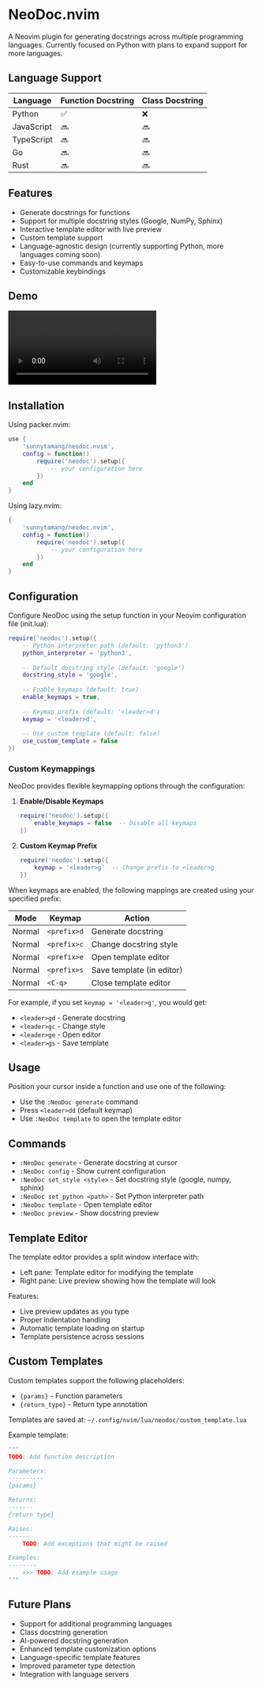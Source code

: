 # NeoDoc.nvim

A Neovim plugin for generating docstrings across multiple programming languages. Currently focused on Python with plans to expand support for more languages.

## Language Support

| Language   | Function Docstring | Class Docstring |
|------------|-------------------|-----------------|
| Python     | ✅                | ❌              |
| JavaScript | 🔜                | 🔜              |
| TypeScript | 🔜                | 🔜              |
| Go         | 🔜                | 🔜              |
| Rust       | 🔜                | 🔜              |

## Features

- Generate docstrings for functions
- Support for multiple docstring styles (Google, NumPy, Sphinx)
- Interactive template editor with live preview
- Custom template support
- Language-agnostic design (currently supporting Python, more languages coming soon)
- Easy-to-use commands and keymaps
- Customizable keybindings

## Demo

![neodoc](media/neodoc.mov)

## Installation

Using packer.nvim:
```lua
use {
    'sunnytamang/neodoc.nvim',
    config = function()
        require('neodoc').setup({
            -- your configuration here
        })
    end
}
```

Using lazy.nvim:
```lua
{
    'sunnytamang/neodoc.nvim',
    config = function()
        require('neodoc').setup({
            -- your configuration here
        })
    end
}
```

## Configuration

Configure NeoDoc using the setup function in your Neovim configuration file (init.lua):

```lua
require('neodoc').setup({
    -- Python interpreter path (default: 'python3')
    python_interpreter = 'python3',
    
    -- Default docstring style (default: 'google')
    docstring_style = 'google',
    
    -- Enable keymaps (default: true)
    enable_keymaps = true,
    
    -- Keymap prefix (default: '<leader>d')
    keymap = '<leader>d',
    
    -- Use custom template (default: false)
    use_custom_template = false
})
```

### Custom Keymappings

NeoDoc provides flexible keymapping options through the configuration:

1. **Enable/Disable Keymaps**
   ```lua
   require('neodoc').setup({
       enable_keymaps = false  -- Disable all keymaps
   })
   ```

2. **Custom Keymap Prefix**
   ```lua
   require('neodoc').setup({
       keymap = '<leader>g'  -- Change prefix to <leader>g
   })
   ```

When keymaps are enabled, the following mappings are created using your specified prefix:

| Mode    | Keymap          | Action                    |
|---------|-----------------|---------------------------|
| Normal  | `<prefix>d`     | Generate docstring        |
| Normal  | `<prefix>c`     | Change docstring style    |
| Normal  | `<prefix>e`     | Open template editor      |
| Normal  | `<prefix>s`     | Save template (in editor) |
| Normal  | `<C-q>`         | Close template editor     |

For example, if you set `keymap = '<leader>g'`, you would get:
- `<leader>gd` - Generate docstring
- `<leader>gc` - Change style
- `<leader>ge` - Open editor
- `<leader>gs` - Save template

## Usage

Position your cursor inside a function and use one of the following:
- Use the `:NeoDoc generate` command
- Press `<leader>dd` (default keymap)
- Use `:NeoDoc template` to open the template editor

## Commands

- `:NeoDoc generate` - Generate docstring at cursor
- `:NeoDoc config` - Show current configuration
- `:NeoDoc set_style <style>` - Set docstring style (google, numpy, sphinx)
- `:NeoDoc set_python <path>` - Set Python interpreter path
- `:NeoDoc template` - Open template editor
- `:NeoDoc preview` - Show docstring preview

## Template Editor

The template editor provides a split window interface with:
- Left pane: Template editor for modifying the template
- Right pane: Live preview showing how the template will look

Features:
- Live preview updates as you type
- Proper indentation handling
- Automatic template loading on startup
- Template persistence across sessions

## Custom Templates

Custom templates support the following placeholders:
- `{params}` - Function parameters
- `{return_type}` - Return type annotation

Templates are saved at: `~/.config/nvim/lua/neodoc/custom_template.lua`

Example template:
```python
"""
TODO: Add function description

Parameters:
----------
{params}

Returns:
-------
{return_type}

Raises:
------
    TODO: Add exceptions that might be raised

Examples:
--------
    >>> TODO: Add example usage
"""
```

## Future Plans

- Support for additional programming languages
- Class docstring generation
- AI-powered docstring generation
- Enhanced template customization options
- Language-specific template features
- Improved parameter type detection
- Integration with language servers
